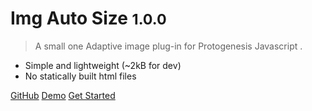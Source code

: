 # Img Auto Size <small>1.0.0</small>

> A small one Adaptive image plug-in for Protogenesis Javascript .

* Simple and lightweight (~2kB for dev)
* No statically built html files

[GitHub](https://github.com/ailewl/imgAutoSize/)
[Demo](https://ailewl.github.io/imgAutoSize/demo)
[Get Started](#%E5%BF%AB%E9%80%9F%E5%BC%80%E5%A7%8B)